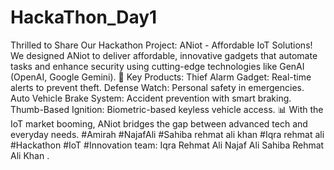 # HackaThon_Day1
Thrilled to Share Our Hackathon Project: ANiot - Affordable IoT Solutions!
We designed ANiot to deliver affordable, innovative gadgets that automate tasks and enhance security using cutting-edge technologies like GenAI (OpenAI, Google Gemini).
🌟 Key Products:
Thief Alarm Gadget: Real-time alerts to prevent theft.
Defense Watch: Personal safety in emergencies.
Auto Vehicle Brake System: Accident prevention with smart braking.
Thumb-Based Ignition: Biometric-based keyless vehicle access.
📊 With the IoT market booming, ANiot bridges the gap between advanced tech and everyday needs.
#Amirah #NajafAli #Sahiba rehmat ali khan #Iqra rehmat ali
#Hackathon #IoT #Innovation team: Iqra Rehmat Ali Najaf Ali Sahiba Rehmat Ali Khan .

